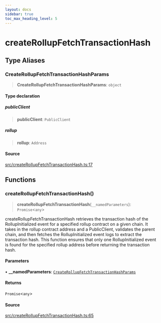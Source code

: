 ```yaml
---
layout: docs
sidebar: true
toc_max_heading_level: 5
---
```


# createRollupFetchTransactionHash

## Type Aliases

### CreateRollupFetchTransactionHashParams

> **CreateRollupFetchTransactionHashParams**: `object`

#### Type declaration

##### publicClient

> **publicClient**: `PublicClient`

##### rollup

> **rollup**: `Address`

#### Source

[src/createRollupFetchTransactionHash.ts:17](https://github.com/anegg0/arbitrum-orbit-sdk/blob/1aa2030374f41bb1bf01834ef0c05d2e6663f5e5/src/createRollupFetchTransactionHash.ts#L17)

## Functions

### createRollupFetchTransactionHash()

> **createRollupFetchTransactionHash**(`__namedParameters`): `Promise`\<`any`\>

createRollupFetchTransactionHash retrieves the transaction hash of the
RollupInitialized event for a specified rollup contract on a given chain. It
takes in the rollup contract address and a PublicClient, validates the parent
chain, and then fetches the RollupInitialized event logs to extract the
transaction hash. This function ensures that only one RollupInitialized event
is found for the specified rollup address before returning the transaction
hash.

#### Parameters

• **\_\_namedParameters**: [`CreateRollupFetchTransactionHashParams`](createRollupFetchTransactionHash.md#createrollupfetchtransactionhashparams)

#### Returns

`Promise`\<`any`\>

#### Source

[src/createRollupFetchTransactionHash.ts:65](https://github.com/anegg0/arbitrum-orbit-sdk/blob/1aa2030374f41bb1bf01834ef0c05d2e6663f5e5/src/createRollupFetchTransactionHash.ts#L65)
